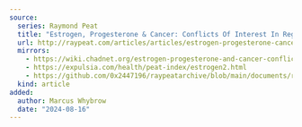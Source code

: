 ```yaml
---
source:
  series: Raymond Peat
  title: "Estrogen, Progesterone & Cancer: Conflicts Of Interest In Regulation And Product Promotion"
  url: http://raypeat.com/articles/articles/estrogen-progesterone-cancer.shtml
  mirrors:
    - https://wiki.chadnet.org/estrogen-progesterone-and-cancer-conflicts-of-interest-in-regulation-and-product-promotion
    - https://expulsia.com/health/peat-index/estrogen2.html
    - https://github.com/0x2447196/raypeatarchive/blob/main/documents/raypeat.com/estrogen-progesterone-cancer.md
  kind: article 
added:
  author: Marcus Whybrow
  date: "2024-08-16"
---
```

